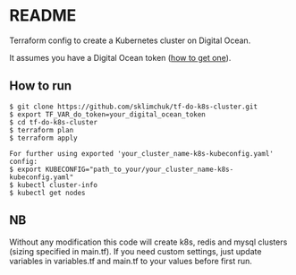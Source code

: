 # README

Terraform config to create a Kubernetes cluster on Digital Ocean.

It assumes you have a Digital Ocean token ([how to get one](https://www.digitalocean.com/docs/api/create-personal-access-token/)).

## How to run

```
$ git clone https://github.com/sklimchuk/tf-do-k8s-cluster.git
$ export TF_VAR_do_token=your_digital_ocean_token
$ cd tf-do-k8s-cluster
$ terraform plan
$ terraform apply

For further using exported 'your_cluster_name-k8s-kubeconfig.yaml' config:
$ export KUBECONFIG="path_to_your/your_cluster_name-k8s-kubeconfig.yaml"
$ kubectl cluster-info
$ kubectl get nodes
```

## NB

Without any modification this code will create k8s, redis and mysql clusters (sizing specified in main.tf).
If you need custom settings, just update variables in variables.tf and main.tf to your values before first run.
